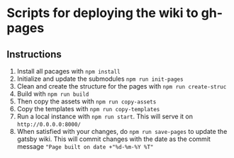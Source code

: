 # Scripts for deploying the wiki to gh-pages

## Instructions

1. Install all pacages with `npm install`
2. Initialize and update the submodules `npm run init-pages`
3. Clean and create the structure for the pages with `npm run create-struc`
4. Build with `npm run build`
5. Then copy the assets with `npm run copy-assets`
6. Copy the templates with `npm run copy-templates`
7. Run a local instance with `npm run start`. This will serve it on `http://0.0.0.0:8000/`
8. When satisfied with your changes, do `npm run save-pages` to update the gatsby wiki. This will commit changes with the date as the commit message `"Page built on date +"%d-%m-%Y %T"`

